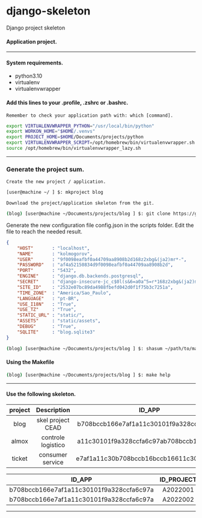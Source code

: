 # django-skeleton
Django project skeleton

#### Application project.
---

#### System requirements.

* python3.10
* virtualenv
* virtualenvwrapper

#### Add this lines to your .profile, .zshrc or .bashrc.

    Remember to check your application path with: which [command].

```bash
export VIRTUALENVWRAPPER_PYTHON="/usr/local/bin/python"
export WORKON_HOME="$HOME/.venvs"
export PROJECT_HOME=$HOME/Documents/projects/python
export VIRTUALENVWRAPPER_SCRIPT=/opt/homebrew/bin/virtualenvwrapper.sh
source /opt/homebrew/bin/virtualenvwrapper_lazy.sh
```

---

### Generate the project sum.

    Create the new project / application.

```bash
[user@machine ~/ ] $: mkproject blog
```

    Download the project/application skeleton from the git.

```bash
(blog) [user@machine ~/Documents/projects/blog ] $: git clone https://github.com/infracead/django-skeleton.git
```



Generate the new configuration file config.json in the scripts folder.
Edit the file to reach the needed result.
    
```json
{
    "HOST"       : "localhost",
    "NAME"       : "kolmogorov",
    "USER"       : "9f0098eafbf0a44709aa8908b2d168z2xbg&(ja2)mr*-",
    "PASSWORD"   : "af4a52150834d9f0098eafbf0a44709aa8908b2d",
    "PORT"       : "5432",
    "ENGINE"     : "django.db.backends.postgresql",
    "SECRET"     : "django-insecure-jc_c$0l(s&6=a0a^5=r*168z2xbg&(ja2)mr*-fb4sn)svxsiu",
    "SITE_ID"    : "2532e07bc89da4988fbefd042d0f1f75b3c7251a",
    "TIME_ZONE"  : "America/Sao_Paulo",
    "LANGUAGE"   : "pt-BR",
    "USE_I18N"   : "True",
    "USE_TZ"     : "True",
    "STATIC_URL" : "static/",
    "ASSETS"     : "static/assets",
    "DEBUG"      : "True",
    "SQLITE"     : "blog.sqlite3"
}
```

```bash
(blog) [user@machine ~/Documents/projects/blog ] $: shasum ~/path/to/manage.py
```

#### Using the Makefile

```bash
(blog) [user@machine ~/Documents/projects/blog ] $: make help
```

---

#### Use the following skeleton.


| project   | Description        | ID_APP                                    |
|:---------:|:------------------:|:-----------------------------------------:|
| blog      | skel project CEAD  | b708bccb166e7af1a11c30101f9a328ccfa6c97a  |
| almox     | controle logistico | a11c30101f9a328ccfa6c97ab708bccb166e7af0  |
| ticket    | consumer service   | e7af1a11c30b708bccb16bccb16611c30101f9a9  |


| ID_APP                                   | ID_PROJECT |
|:----------------------------------------:|:----------:|
| b708bccb166e7af1a11c30101f9a328ccfa6c97a | A2022001   |
| b708bccb166e7af1a11c30101f9a328ccfa6c97a | A2022002   |


---
